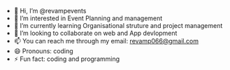 - 👋 Hi, I’m @revampevents
- 👀 I’m interested in Event Planning and management
- 🌱 I’m currently learning Organisational struture and project management
- 💞️ I’m looking to collaborate on web and App  devlopment
- 📫 You can reach me through my email: revamp066@gmail.com
- 😄 Pronouns: coding
- ⚡ Fun fact: coding and programming

<!---
revampevents/revampevents is a ✨ special ✨ repository because its `README.md` (this file) appears on your GitHub profile.
You can click the Preview link to take a look at your changes.
--->
